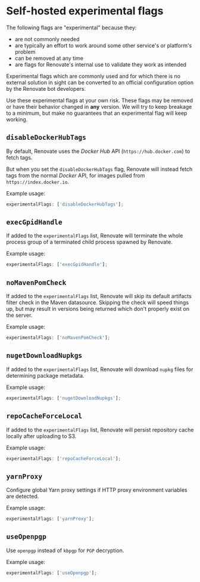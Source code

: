 # Self-hosted experimental flags

The following flags are "experimental" because they:

- are not commonly needed
- are typically an effort to work around some other service's or platform's problem
- can be removed at any time
- are flags for Renovate's internal use to validate they work as intended

Experimental flags which are commonly used and for which there is no external solution in sight can be converted to an official configuration option by the Renovate bot developers.

Use these experimental flags at your own risk.
These flags may be removed or have their behavior changed in **any** version.
We will try to keep breakage to a minimum, but make no guarantees that an experimental flag will keep working.

## `disableDockerHubTags`

By default, Renovate uses the _Docker Hub_ API (`https://hub.docker.com`) to fetch tags.

But when you set the `disableDockerHubTags` flag, Renovate will instead fetch tags from the normal _Docker_ API, for images pulled from `https://index.docker.io`.

Example usage:

```js
experimentalFlags: ['disableDockerHubTags'];
```

## `execGpidHandle`

If added to the `experimentalFlags` list, Renovate will terminate the whole process group of a terminated child process spawned by Renovate.

Example usage:

```js
experimentalFlags: ['execGpidHandle'];
```

## `noMavenPomCheck`

If added to the `experimentalFlags` list, Renovate will skip its default artifacts filter check in the Maven datasource.
Skipping the check will speed things up, but may result in versions being returned which don't properly exist on the server.

Example usage:

```js
experimentalFlags: ['noMavenPomCheck'];
```

## `nugetDownloadNupkgs`

If added to the `experimentalFlags` list, Renovate will download `nupkg` files for determining package metadata.

Example usage:

```js
experimentalFlags: ['nugetDownloadNupkgs'];
```

## `repoCacheForceLocal`

If added to the `experimentalFlags` list, Renovate will persist repository cache locally after uploading to S3.

Example usage:

```js
experimentalFlags: ['repoCacheForceLocal'];
```

## `yarnProxy`

Configure global Yarn proxy settings if HTTP proxy environment variables are detected.

Example usage:

```js
experimentalFlags: ['yarnProxy'];
```

## `useOpenpgp`

Use `openpgp` instead of `kbpgp` for `PGP` decryption.

Example usage:

```js
experimentalFlags: ['useOpenpgp'];
```
